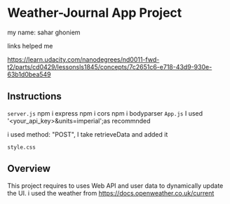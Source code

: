 # Weather-Journal App Project

my name: sahar ghoniem

links helped me

 https://learn.udacity.com/nanodegrees/nd0011-fwd-t2/parts/cd0429/lessonsls1845/concepts/7c2651c6-e718-43d9-930e-63b1d0bea549


## Instructions

 `server.js`
npm i express
npm i cors
npm i bodyparser
`App.js` 
 I used
 '<your_api_key>&units=imperial';as recommnded

  i used  method: "POST",
  I take  retrieveData and added it

`style.css`

## Overview
This project requires to
  uses Web API and user data to dynamically update the UI. 
i used the weather from
https://docs.openweather.co.uk/current